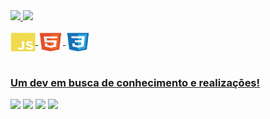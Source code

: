 <div>
  <a href="https://github.com/LucasSPZZ">
  <img height="180em" src="https://github-readme-stats.vercel.app/api?username=LucasSPZZ&show_icons=true&theme=tokyonight&include_all_commits=true&count_private=true"/>
  <img height="180em" src="https://github-readme-stats.vercel.app/api/top-langs/?username=devemdobro&layout=compact&langs_count=6&theme=tokyonight"/>
</div>
<div style="display: inline_block"><br>
  <img align="center" alt="Js" height="30" width="40" src="https://raw.githubusercontent.com/devicons/devicon/master/icons/javascript/javascript-plain.svg">
  <img align="center" alt="HTML" height="30" width="40" src="https://raw.githubusercontent.com/devicons/devicon/master/icons/html5/html5-original.svg">
  <img align="center" alt="CSS" height="30" width="40" src="https://raw.githubusercontent.com/devicons/devicon/master/icons/css3/css3-original.svg">
</div>
 
 <br>
 
  ### Um dev em busca de conhecimento e realizações!
<div style="border: 2">
</div>
<div> 
  <a href="https://www.youtube.com/channel/UCQqxEyamwQHvDTyZSM_ItqA" target="_blank" ><img src="https://img.shields.io/badge/YouTube-FF0000?style=for-the-badge&logo=youtube&logoColor=white" target="_blank" ></a>
  <a href="https://www.instagram.com/felipe_santos_pe/" target="_blank" ><img src="https://img.shields.io/badge/-Instagram-%23E4405F?style=for-the-badge&logo=instagram&logoColor=white" target="_blank" ></a> 
  <a href = "zilipelucas@gmail.com" target="_blank" ><img src="https://img.shields.io/badge/-Gmail-%23333?style=for-the-badge&logo=gmail&logoColor=white" target="_blank" ></a>
  <a href="www.linkedin.com/in/lucas-peruzzo-16457a27b" target="_blank" ><img src="https://img.shields.io/badge/-LinkedIn-%230077B5?style=for-the-badge&logo=linkedin&logoColor=white" target="_blank" > </a> 
 


</div>
